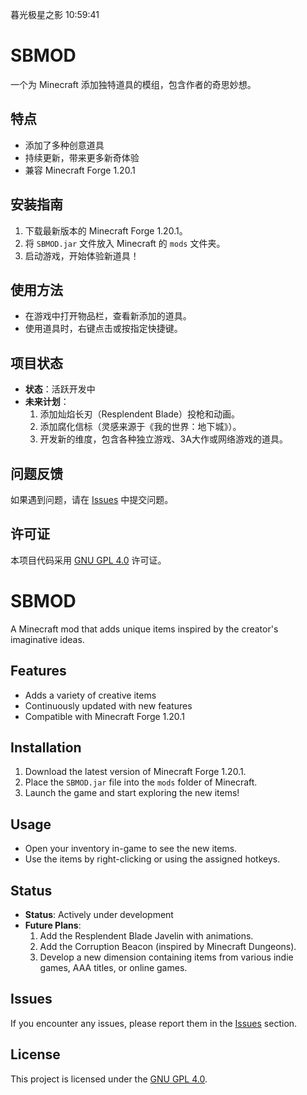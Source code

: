 暮光极星之影 10:59:41
# SBMOD

一个为 Minecraft 添加独特道具的模组，包含作者的奇思妙想。

## 特点
- 添加了多种创意道具  
- 持续更新，带来更多新奇体验  
- 兼容 Minecraft Forge 1.20.1

## 安装指南
1. 下载最新版本的 Minecraft Forge 1.20.1。
2. 将 `SBMOD.jar` 文件放入 Minecraft 的 `mods` 文件夹。
3. 启动游戏，开始体验新道具！

## 使用方法
- 在游戏中打开物品栏，查看新添加的道具。
- 使用道具时，右键点击或按指定快捷键。

## 项目状态
- **状态**：活跃开发中  
- **未来计划**：
  1. 添加灿焰长刃（Resplendent Blade）投枪和动画。
  2. 添加腐化信标（灵感来源于《我的世界：地下城》）。
  3. 开发新的维度，包含各种独立游戏、3A大作或网络游戏的道具。

## 问题反馈
如果遇到问题，请在 [Issues](https://github.com/ExtremeNovaIX/SBCraftMod/issues) 中提交问题。

## 许可证
本项目代码采用 [GNU GPL 4.0](LICENSE) 许可证。
# SBMOD

A Minecraft mod that adds unique items inspired by the creator's imaginative ideas.

## Features
- Adds a variety of creative items  
- Continuously updated with new features  
- Compatible with Minecraft Forge 1.20.1

## Installation
1. Download the latest version of Minecraft Forge 1.20.1.
2. Place the `SBMOD.jar` file into the `mods` folder of Minecraft.
3. Launch the game and start exploring the new items!

## Usage
- Open your inventory in-game to see the new items.
- Use the items by right-clicking or using the assigned hotkeys.

## Status
- **Status**: Actively under development  
- **Future Plans**:
  1. Add the Resplendent Blade Javelin with animations.
  2. Add the Corruption Beacon (inspired by Minecraft Dungeons).
  3. Develop a new dimension containing items from various indie games, AAA titles, or online games.

## Issues
If you encounter any issues, please report them in the [Issues](https://github.com/ExtremeNovaIX/SBCraftMod/issues) section.

## License
This project is licensed under the [GNU GPL 4.0](LICENSE).

